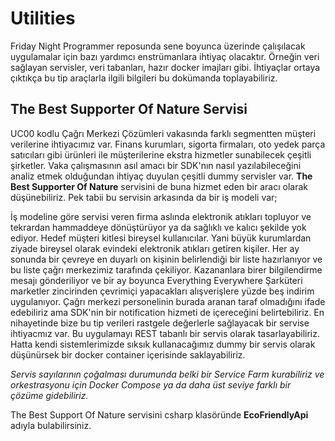 # Utilities

Friday Night Programmer reposunda sene boyunca üzerinde çalışılacak uygulamalar için bazı yardımcı enstrümanlara ihtiyaç olacaktır. Örneğin veri sağlayan servisler, veri tabanları, hazır docker imajları gibi. İhtiyaçlar ortaya çıktıkça bu tip araçlarla ilgili bilgileri bu dokümanda toplayabiliriz.

## The Best Supporter Of Nature Servisi

UC00 kodlu Çağrı Merkezi Çözümleri vakasında farklı segmentten müşteri verilerine ihtiyacımız var. Finans kurumları, sigorta firmaları, oto yedek parça satıcıları gibi ürünleri ile müşterilerine ekstra hizmetler sunabilecek çeşitli şirketler. Vaka çalışmasının asıl amacı bir SDK'nın nasıl yazılabileceğini analiz etmek olduğundan ihtiyaç duyulan çeşitli dummy servisler var. **The Best Supporter Of Nature** servisini de buna hizmet eden bir aracı olarak düşünebiliriz. Pek tabii bu servisin arkasında da bir iş modeli var;

İş modeline göre servisi veren firma aslında elektronik atıkları topluyor ve tekrardan hammaddeye dönüştürüyor ya da sağlıklı ve kalıcı şekilde yok ediyor. Hedef müşteri kitlesi bireysel kullanıcılar. Yani büyük kurumlardan ziyade bireysel olarak evindeki elektronik atıkları getiren kişiler. Her ay sonunda bir çevreye en duyarlı on kişinin belirlendiği bir liste hazırlanıyor ve bu liste çağrı merkezimiz tarafında çekiliyor. Kazananlara birer bilgilendirme mesajı gönderiliyor ve bir ay boyunca Everything Everywhere Şarküteri marketler zincirinden çevrimiçi yapacakları alışverişlere yüzde beş indirim uygulanıyor. Çağrı merkezi personelinin burada aranan taraf olmadığını ifade edebiliriz ama SDK'nin bir notification hizmeti de içereceğini belirtebiliriz. En nihayetinde bize bu tip verileri rastgele değerlerle sağlayacak bir servise ihtiyacmız var. Bu uygulamayı REST tabanlı bir servis olarak tasarlayabiliriz. Hatta kendi sistemlerimizde sıksık kullanacağımız dummy bir servis olarak düşünürsek bir docker container içerisinde saklayabiliriz.

_Servis sayılarının çoğalması durumunda belki bir Service Farm kurabiliriz ve orkestrasyonu için Docker Compose ya da daha üst seviye farklı bir çözüme gidebiliriz._

The Best Support Of Nature servisini csharp klasöründe **EcoFriendlyApi** adıyla bulabilirsiniz.
